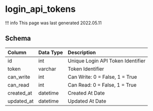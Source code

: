 # login_api_tokens

!!! info
	This page was last generated 2022.05.11

## Schema

| Column | Data Type | Description |
| :--- | :--- | :--- |
| id | int | Unique Login API Token Identifier |
| token | varchar | Token Identifier |
| can_write | int | Can Write: 0 = False, 1 = True |
| can_read | int | Can Read: 0 = False, 1 = True |
| created_at | datetime | Created At Date |
| updated_at | datetime | Updated At Date |

